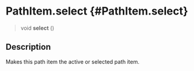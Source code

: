 PathItem.select {#PathItem.select}
===============

> void **select** ()

Description
-----------

Makes this path item the active or selected path item.
